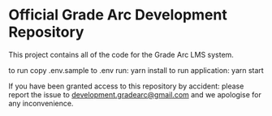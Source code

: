
# Official Grade Arc Development Repository

This project contains all of the code for the Grade Arc LMS system.

to run copy .env.sample to .env
run: yarn install
to run application: yarn start

If you have been granted access to this repository by accident: please report the issue to development.gradearc@gmail.com and we apologise for any inconvenience.
